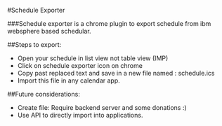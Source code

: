 #Schedule Exporter

###Schedule exporter is a chrome plugin to export schedule from ibm websphere based schedular.

##Steps to export:

* Open your schedule in list view not table view (IMP)
* Click on schedule exporter icon on chrome
* Copy past replaced text and save in a new file named : schedule.ics
* Import this file in any calendar app.

##Future considerations:
* Create file: Require backend server and some donations :)
* Use API to directly import into applications.
